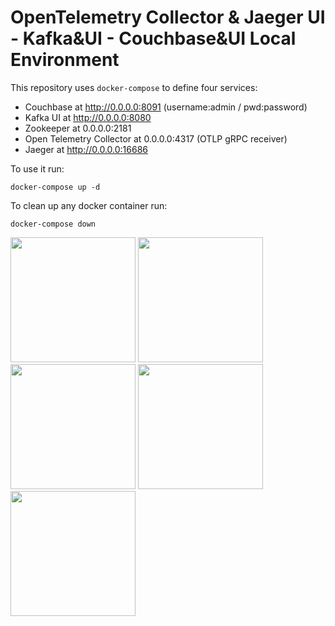 # OpenTelemetry Collector & Jaeger UI - Kafka&UI - Couchbase&UI Local Environment

This repository uses `docker-compose` to define four services:

- Couchbase at http://0.0.0.0:8091 (username:admin / pwd:password)
- Kafka UI at http://0.0.0.0:8080
- Zookeeper at 0.0.0.0:2181
- Open Telemetry Collector at 0.0.0.0:4317 (OTLP gRPC receiver)
- Jaeger at http://0.0.0.0:16686

To use it run:

```shell
docker-compose up -d
```

To clean up any docker container run:

```shell
docker-compose down
```

<img src="https://upload.wikimedia.org/wikipedia/commons/6/67/Couchbase%2C_Inc._official_logo.png" width="200">
<img src="https://logovectordl.com/wp-content/uploads/2021/05/apache-kafka-logo-vector.png" width="200">
<img src="https://upload.wikimedia.org/wikipedia/commons/7/77/Apache_ZooKeeper_logo.svg" width="200">
<img src="https://opentelemetry.io/img/logos/opentelemetry-horizontal-color.png" width="200">
<img src="https://logowik.com/content/uploads/images/jaeger2618.logowik.com.webp" width="200">

